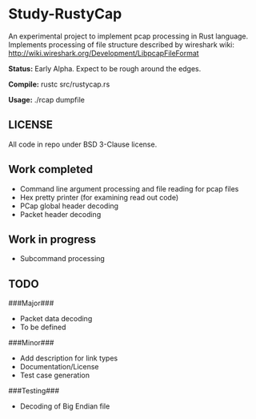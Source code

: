 Study-RustyCap
==============

An experimental project to implement pcap processing in Rust language.
Implements processing of file structure described by wireshark wiki: http://wiki.wireshark.org/Development/LibpcapFileFormat

**Status:** Early Alpha. Expect to be rough around the edges.

**Compile:** rustc src/rustycap.rs

**Usage:** ./rcap dumpfile

LICENSE
-------
All code in repo under BSD 3-Clause license.

Work completed
--------------
* Command line argument processing and file reading for pcap files
* Hex pretty printer (for examining read out code)
* PCap global header decoding
* Packet header decoding

Work in progress
----------------
* Subcommand processing

TODO
----

###Major###
* Packet data decoding
* To be defined

###Minor###
* Add description for link types
* Documentation/License
* Test case generation

###Testing###
* Decoding of Big Endian file
